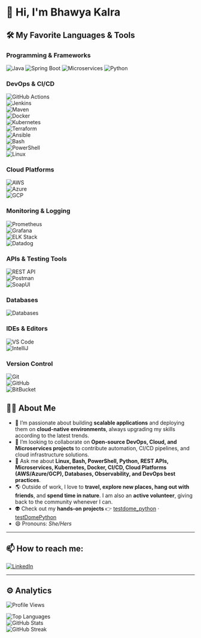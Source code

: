 # 👋 Hi, I'm Bhawya Kalra

## 🛠 My Favorite Languages & Tools  

### Programming & Frameworks  
![Java](https://img.shields.io/badge/-Java-007396?style=flat&logo=java&logoColor=white) 
![Spring Boot](https://img.shields.io/badge/-SpringBoot-6DB33F?style=flat&logo=spring-boot&logoColor=white) 
![Microservices](https://img.shields.io/badge/-Microservices-FF6F00?style=flat&logo=cloud&logoColor=white) 
![Python](https://img.shields.io/badge/-Python-3776AB?style=flat&logo=python&logoColor=white) 

### DevOps & CI/CD  
![GitHub Actions](https://img.shields.io/badge/-GitHub_Actions-2088FF?style=flat&logo=github-actions&logoColor=white)  
![Jenkins](https://img.shields.io/badge/-Jenkins-D24939?style=flat&logo=jenkins&logoColor=white)  
![Maven](https://img.shields.io/badge/-Maven-C71A36?style=flat&logo=apache-maven&logoColor=white)  
![Docker](https://img.shields.io/badge/-Docker-2496ED?style=flat&logo=docker&logoColor=white)  
![Kubernetes](https://img.shields.io/badge/-Kubernetes-326CE5?style=flat&logo=kubernetes&logoColor=white)  
![Terraform](https://img.shields.io/badge/-Terraform-623CE4?style=flat&logo=terraform&logoColor=white)  
![Ansible](https://img.shields.io/badge/-Ansible-EE0000?style=flat&logo=ansible&logoColor=white)  
![Bash](https://img.shields.io/badge/-Bash-4EAA25?style=flat&logo=gnu-bash&logoColor=white)  
![PowerShell](https://img.shields.io/badge/-PowerShell-012456?style=flat&logo=powershell&logoColor=white)  
![Linux](https://img.shields.io/badge/-Linux-FCC624?style=flat&logo=linux&logoColor=black)  

### Cloud Platforms  
![AWS](https://img.shields.io/badge/-AWS-232F3E?style=flat&logo=amazon-aws&logoColor=white)  
![Azure](https://img.shields.io/badge/-Azure-0078D7?style=flat&logo=microsoft-azure&logoColor=white)  
![GCP](https://img.shields.io/badge/-Google_Cloud-4285F4?style=flat&logo=google-cloud&logoColor=white)  

### Monitoring & Logging  
![Prometheus](https://img.shields.io/badge/-Prometheus-E6522C?style=flat&logo=prometheus&logoColor=white)  
![Grafana](https://img.shields.io/badge/-Grafana-F46800?style=flat&logo=grafana&logoColor=white)  
![ELK Stack](https://img.shields.io/badge/-ELK_Stack-005571?style=flat&logo=elastic-stack&logoColor=white)  
![Datadog](https://img.shields.io/badge/-Datadog-3A49FF?style=flat&logo=datadog&logoColor=white)  

### APIs & Testing Tools  
![REST API](https://img.shields.io/badge/-REST_API-FF6C37?style=flat&logo=rest-api&logoColor=white)  
![Postman](https://img.shields.io/badge/-Postman-FF6C37?style=flat&logo=postman&logoColor=white)  
![SoapUI](https://img.shields.io/badge/-SoapUI-6A1B9A?style=flat&logo=soapui&logoColor=white)  

### Databases  
![Databases](https://img.shields.io/badge/-Databases-00758F?style=flat&logo=database&logoColor=white)  

### IDEs & Editors  
![VS Code](https://img.shields.io/badge/-VS_Code-0078D7?style=flat&logo=visual-studio-code&logoColor=white)  
![IntelliJ](https://img.shields.io/badge/-IntelliJ-000000?style=flat&logo=intellij-idea&logoColor=white)  

### Version Control  
![Git](https://img.shields.io/badge/-Git-F05032?style=flat&logo=git&logoColor=white)  
![GitHub](https://img.shields.io/badge/-GitHub-181717?style=flat&logo=github&logoColor=white)  
![BitBucket](https://img.shields.io/badge/-BitBucket-0052CC?style=flat&logo=bitbucket&logoColor=white)  

 
## 👩‍💻 About Me


- 🔭  I’m passionate about building **scalable applications** and deploying them on **cloud-native environments**, always upgrading my skills according to the latest trends.  
- 🤖 I’m looking to collaborate on **Open-source DevOps, Cloud, and Microservices projects** to contribute automation, CI/CD pipelines, and cloud infrastructure solutions.  
- 💬  Ask me about **Linux, Bash, PowerShell, Python, REST APIs, Microservices, Kubernetes, Docker, CI/CD, Cloud Platforms (AWS/Azure/GCP), Databases, Observability, and DevOps best practices**.
- 🌎 Outside of work, I love to **travel, explore new places, hang out with friends**, and **spend time in nature**. I am also an **active volunteer**, giving back to the community whenever I can.
- 👽 Check out my **hands-on projects** 👉 [testdome_python](https://github.com/Bhawya97/auto-image-resizer) · [testDomePython](https://github.com/Bhawya97/jenkins-docker-pipeline)  
- 😄 Pronouns: *She/Hers*  

---

## 📫 How to reach me:  

[![LinkedIn](https://img.shields.io/badge/-LinkedIn-0A66C2?style=for-the-badge&logo=linkedin&logoColor=white)](https://linkedin.com/in/yourprofile)  

---

## ⚙️ Analytics  

![Profile Views](https://komarev.com/ghpvc/?username=bhawya97&style=flat-square)  

![Top Languages](https://github-readme-stats.vercel.app/api/top-langs/?username=bhawya97&layout=compact&theme=radical)  
![GitHub Stats](https://github-readme-stats.vercel.app/api?username=bhawya97&show_icons=true&theme=radical)  
![GitHub Streak](https://github-readme-streak-stats.herokuapp.com/?user=bhawya97&theme=radical)  

